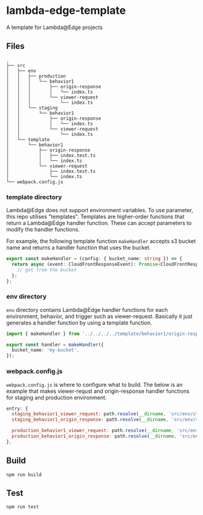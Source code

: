 # lambda-edge-template

A template for Lambda@Edge projects

## Files

```
.
├── src
│   ├── env
│   │   ├── production
│   │   │   └── behavior1
│   │   │       ├── origin-response
│   │   │       │   └── index.ts
│   │   │       └── viewer-request
│   │   │           └── index.ts
│   │   └── staging
│   │       └── behavior1
│   │           ├── origin-response
│   │           │   └── index.ts
│   │           └── viewer-request
│   │               └── index.ts
│   └── template
│       └── behavior1
│           ├── origin-response
│           │   ├── index.test.ts
│           │   └── index.ts
│           └── viewer-request
│               ├── index.test.ts
│               └── index.ts
└── webpack.config.js
```

### template directory

Lambda@Edge does not support environment variables. To use parameter, this repo utilises "templates".
Templates are higher-order functions that return a Lambda@Edge handler function. These can accept parameters to modify the handler functions.

For example, the following template function `makeHandler` accepts s3 bucket name and returns a handler function that uses the bucket.

```typescript
export const makeHandler = (config: { bucket_name: string }) => {
  return async (event: CloudFrontResponseEvent): Promise<CloudFrontResponseResult> => {
    // get from the bucket
  };
};
```

### env directory

`env` directory contains Lambda@Edge handler functions for each environment, behavior, and trigger such as viewer-request. Basically it just generates a handler function by using a template function.

```typescript
import { makeHandler } from '../../../../template/behavior1/origin-response';

export const handler = makeHandler({
  bucket_name: 'my-bucket',
});
```

### webpack.config.js

`webpack.config.js` is where to configure what to build. The below is an example that makes viewer-requst and origin-response handler functions for staging and production environment.

```javascript
entry: {
  staging_behavior1_viewer_request: path.resolve(__dirname, 'src/env/staging/behavior1/viewer-request/index.ts'),
  staging_behavior1_origin_response: path.resolve(__dirname, 'src/env/staging/behavior1/origin-response/index.ts')

  production_behavior1_viewer_request: path.resolve(__dirname, 'src/env/production/behavior1/viewer-request/indets'),
  production_behavior1_origin_response: path.resolve(__dirname, 'src/env/production/behavior1/origin-response/index.ts'),
},
```

## Build

```
npm run build
```

## Test

```
npm run test
```
